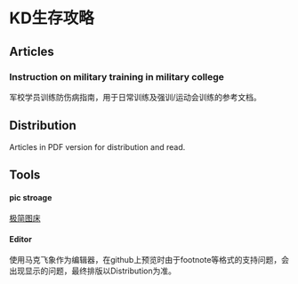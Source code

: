 # KD生存攻略

## Articles

### Instruction on military training in military college
军校学员训练防伤病指南，用于日常训练及强训/运动会训练的参考文档。

## Distribution
Articles in PDF version for distribution and read. 

## Tools

#### pic stroage
[极简图床](http://yotuku.cn/)

#### Editor
使用马克飞象作为编辑器，在github上预览时由于footnote等格式的支持问题，会出现显示的问题，最终排版以Distribution为准。
